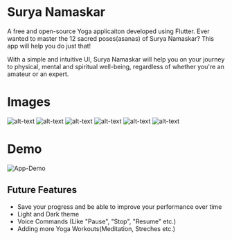 # Surya Namaskar

A free and open-source Yoga applicaiton developed using Flutter. Ever wanted to master the 12 sacred poses(asanas) of Surya Namaskar? This app will help you do just that!

With a simple and intuitive UI, Surya Namaskar will help you on your journey to physical, mental and spiritual well-being, regardless of whether you're an amateur or an expert.

# Images

![alt-text](https://github.com/ShreyasBhaktharam/Surya-Namaskar/blob/master/images/Screenshot%233%20(2).jpg)
![alt-text](https://github.com/ShreyasBhaktharam/Surya-Namaskar/blob/master/images/Screenshot%231%20(1).jpg)
![alt-text](https://github.com/ShreyasBhaktharam/Surya-Namaskar/blob/master/images/Screenshot%232%20(1).jpg)
![alt-text](https://github.com/ShreyasBhaktharam/Surya-Namaskar/blob/master/images/Screenshot%234%20(1).jpg)
![alt-text](https://github.com/ShreyasBhaktharam/Surya-Namaskar/blob/master/images/Screenshot%235%20(1).jpg)
![alt-text](https://github.com/ShreyasBhaktharam/Surya-Namaskar/blob/master/images/Screenshot%236%20(1).jpg)

# Demo

![App-Demo](https://github.com/ShreyasBhaktharam/Surya-Namaskar/blob/master/images/Surya_Namaskar_2.gif)

## Future Features

* Save your progress and be able to improve your performance over time
* Light and Dark theme
* Voice Commands (Like "Pause", "Stop", "Resume" etc.)
* Adding more Yoga Workouts(Meditation, Streches etc.)

